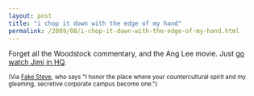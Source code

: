 ```yaml
---
layout: post
title: "i chop it down with the edge of my hand"
permalink: /2009/08/i-chop-it-down-with-the-edge-of-my-hand.html
---
```


<p>Forget all the Woodstock commentary, and the Ang Lee movie.  Just <a href="http://www.youtube.com/watch?v=UtFNYApYi7E&amp;hq=1">go watch Jimi in HQ</a>.</p>

<p><small>(Via <a href="http://www.fakesteve.net/2009/08/happy-friday.html">Fake Steve</a>, who says &quot;I honor the place where your countercultural spirit and my gleaming, secretive corporate campus become one.&quot;)</small></p>


